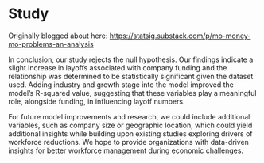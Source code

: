 # Study

Originally blogged about here: https://statsig.substack.com/p/mo-money-mo-problems-an-analysis

In conclusion, our study rejects the null hypothesis. Our findings indicate a slight increase in layoffs associated with company funding and the relationship was determined to be statistically significant given the dataset used. Adding industry and growth stage into the model improved the model’s R-squared value, suggesting that these variables play a meaningful role, alongside funding, in influencing layoff numbers.

For future model improvements and research, we could include additional variables, such as company size or geographic location, which could yield additional insights while building upon existing studies exploring drivers of workforce reductions. We hope to provide organizations with data-driven insights for better workforce management during economic challenges.


